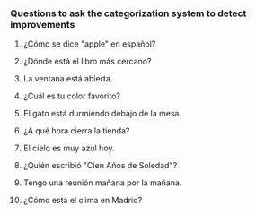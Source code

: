 ### Questions to ask the categorization system to detect improvements

1. ¿Cómo se dice "apple" en español?

2. ¿Dónde está el libro más cercano?

3. La ventana está abierta.

4. ¿Cuál es tu color favorito?

5. El gato está durmiendo debajo de la mesa.

6. ¿A qué hora cierra la tienda?

7. El cielo es muy azul hoy.

8. ¿Quién escribió "Cien Años de Soledad"?

9. Tengo una reunión mañana por la mañana.

10. ¿Cómo está el clima en Madrid?
